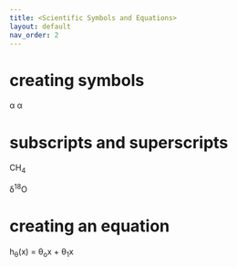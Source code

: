 ```yaml
---
title: <Scientific Symbols and Equations>
layout: default
nav_order: 2
---
```


# creating symbols 

&alpha;
&#945; 

# subscripts and superscripts 

CH<sub>4</sub>

&delta;<sup>18</sup>O

# creating an equation 

h<sub>&theta;</sub>(x) = &theta;<sub>o</sub>x + &theta;<sub>1</sub>x
